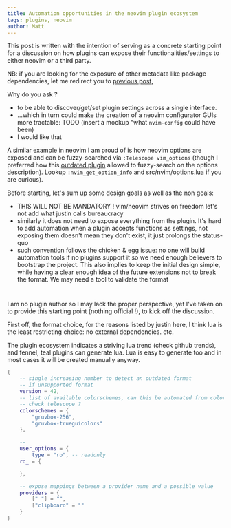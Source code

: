 ```yaml
---
title: Automation opportunities in the neovim plugin ecosystem
tags: plugins, neovim
author: Matt
---
```


This post is written with the intention of serving as a concrete starting point
for a discussion on how plugins can expose their functionalities/settings to
either neovim or a third party.

NB: if you are looking for the exposure of other metadata like package
dependencies,  let me redirect you to
[previous post](./2021-09-17-neovim-plugin-luarocks.markdown),


Why do you ask ?
- to be able to discover/get/set plugin settings across a single interface.
- ...which in turn could make the creation of a neovim configurator GUIs more
  tractable:
  	TODO (insert a mockup "what `nvim-config` could have been)
- I would like that 

A similar example in neovim I am proud of is how neovim options are exposed and can be
fuzzy-searched via `:Telescope vim_options` (though I preferred how this
[outdated plugin](nvim-palette) allowed to fuzzy-search on the options description). Lookup `:nvim_get_option_info` and src/nvim/options.lua if you are curious).

Before starting, let's sum up some design goals as well as the non goals:
- THIS WILL NOT BE MANDATORY ! vim/neovim strives on freedom let's not add
  what justin calls bureaucracy
- similarly it does not need to expose everything from the plugin. It's hard to
  add automation when a plugin accepts functions as settings, not exposing them 
  doesn't mean they don't exist, it just prolongs the status-quo
- such convention follows the chicken & egg issue: no one will build automation
  tools if no plugins support it so we need enough believers to bootstrap the
  project. This also implies to keep the initial design simple, while having a clear enough idea of the future extensions not to break the format. We may need a tool to validate the format

# 

I am no plugin author so I may lack the proper perspective, yet I've taken on to
provide this starting point (nothing official !), to kick off the discussion.

First off, the format choice, for the reasons listed by justin here, I think lua
is the least restricting choice: no external dependencies. etc.

The plugin ecosystem indicates a striving lua trend (check github trends), and
fennel, teal plugins can generate lua. Lua is easy to generate too and in most
cases it will be created manually anyway.

```lua
{
	-- single increasing number to detect an outdated format
	-- if unsupported format
	version = 42,
	-- list of available colorschemes, can this be automated from colors ? 
	-- check telescope ?
	colorschemes = {
		"gruvbox-256",
		"gruvbox-trueguicolors"
	},

	-- 
	user_options = {
		type = "ro", -- readonly
	ro_ = {

	},

	-- expose mappings between a provider name and a possible value
	providers = {
		[" "] = "",
		["clipboard" = ""
	}
}
```
